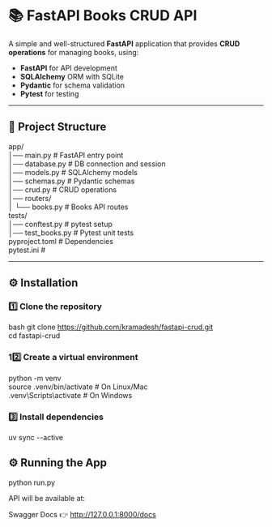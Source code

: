 
# 📚 FastAPI Books CRUD API

A simple and well-structured **FastAPI** application that provides **CRUD operations** for managing books, using:

- **FastAPI** for API development
- **SQLAlchemy** ORM with SQLite
- **Pydantic** for schema validation
- **Pytest** for testing

---

## 📂 Project Structure

app/ <br>
│── main.py # FastAPI entry point <br>
│── database.py # DB connection and session <br>
│── models.py # SQLAlchemy models <br>
│── schemas.py # Pydantic schemas <br>
│── crud.py # CRUD operations <br>
│── routers/ <br>
│ └── books.py # Books API routes <br>
tests/ <br>
│── conftest.py # pytest setup <br>
│── test_books.py # Pytest unit tests <br>
pyproject.toml # Dependencies <br>
pytest.ini #


---

## ⚙️ Installation

### 1️⃣ Clone the repository
bash
git clone https://github.com/kramadesh/fastapi-crud.git <br>
cd fastapi-crud <br>

### 1️2️⃣ Create a virtual environment

python -m venv <br>
source .venv/bin/activate   # On Linux/Mac <br>
.venv\Scripts\activate      # On Windows <br>


### 3️⃣ Install dependencies

uv sync --active <br>

## ⚙️ Running the App

python run.py

API will be available at:

Swagger Docs 👉 http://127.0.0.1:8000/docs




